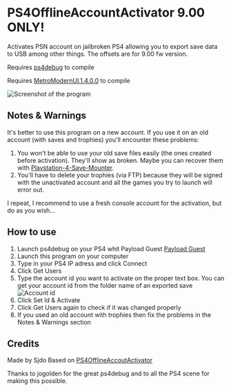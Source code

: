 # PS4OfflineAccountActivator 9.00 ONLY!

Activates PSN account on jailbroken PS4 allowing you to export save data to USB among other things. The offsets are for 9.00 fw version. 

Requires [ps4debug](https://github.com/jogolden/ps4debug) to compile

Requires [MetroModernUI.1.4.0.0](https://github.com/dennismagno/metroframework-modern-ui) to compile

![Screenshot of the program](https://github.com/sjdo/PS4OfflineAccountActivator/blob/master/screenshots/ps4_.png)

## Notes & Warnings

It's better to use this program on a new account. If you use it on an old account (with saves and trophies) you'll encounter these problems:
1. You won't be able to use your old save files easily (the ones created before activation). They'll show as broken. Maybe you can recover them with [Playstation-4-Save-Mounter](https://github.com/ChendoChap/Playstation-4-Save-Mounter). 
2. You'll have to delete your trophies (via FTP) because they will be signed with the unactivated account and all the games you try to launch will error out.

I repeat, I recommend to use a fresh console account for the activation, but do as you wish...


## How to use

1. Launch ps4debug on your PS4 whit Payload Guest [Payload Guest](https://github.com/Al-Azif/ps4-payload-guest)
2. Launch this program on your computer
3. Type in your PS4 IP adress and click Connect
4. Click Get Users
5. Type the account id you want to activate on the proper text box. You can get your account id from the folder name of an exported save
![Account id](https://github.com/charlyzard/PS4OfflineAccountActivator/blob/master/screenshots/ps4_2.png)
6. Click Set Id & Activate
7. Click Get Users again to check if it was changed properly
8. If you used an old account with trophies then fix the problems in the Notes & Warnings section

## Credits

Made by Sjdo 
Based on [PS4OfflineAccoutActivator](https://github.com/charlyzard/PS4OfflineAccountActivator)

Thanks to jogolden for the great ps4debug and to all the PS4 scene for making this possible.
